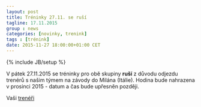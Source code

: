 ```yaml
---
layout: post
title: Tréninky 27.11. se ruší
tagline: 17.11.2015
group : news
categories: [novinky, trenink]
tags : [trénink]
date: 2015-11-27 18:00:00+01:00 CET
---
```

{% include JB/setup %}

V pátek 27.11.2015 se tréninky pro obě skupiny **ruší** z důvodu odjezdu trenérů s našim týmem na závody do Milána (Itálie).
Hodina bude nahrazena v prosinci 2015 - datum a čas bude upřesněn později.

Vaši [trenéři](/treneri)
